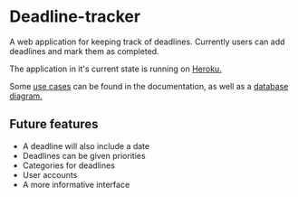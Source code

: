 # Deadline-tracker

A web application for keeping track of deadlines. Currently users can add deadlines and mark them as completed.

The application in it's current state is running on [Heroku.](https://deadline-tracker.herokuapp.com)

Some [use cases](https://github.com/Teo44/Deadline-tracker/blob/master/documentation/use_cases.md) can be found in the documentation, as well as a [database diagram.](https://github.com/Teo44/Deadline-tracker/blob/master/documentation/database_diagram.pdf)

## Future features

- A deadline will also include a date
- Deadlines can be given priorities
- Categories for deadlines
- User accounts 
- A more informative interface
